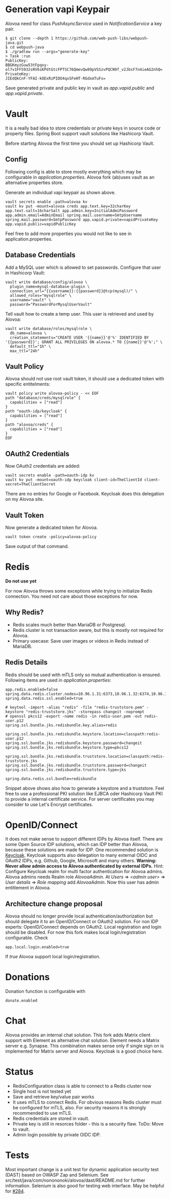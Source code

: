 # Generation vapi Keypair

Alovoa need for class *PushAsyncService* used in *NotificationService* a key pair.

```
$ git clone --depth 1 https://github.com/web-push-libs/webpush-java.git
$ cd webpush-java
$ ./gradlew run --args="generate-key"
> Task :run
PublicKey:
BBGKmyzGuw53tFpqxy-ol7v1FF5932sRV6iKPdtGtcFPTSC76QmevQw89pVSSzvPQCN9f_v2JbsF7n4ieAG2nhQ=
PrivateKey:
JIEdQkCnF-YFAI-kOExRzPIDO4qxSFeHT-RGdxmTuFs=
```

Save generated private and public key in vault as *app.vapid.public* and *app.vapid.private*.

# Vault

It is a really bad idea to store credentials or private keys in source code or
property files. Spring Boot support vault solutions like Hashicorp Vault.

Before starting Alovoa the first time you should set up Hashicorp Vault.

## Config

Following config is able to store mostly everything which may be configurable
in *application.properties*. Alovoa fork (ab)uses vault as an alternative
properties store.

Generate an individual vapi keypair as shown above.

```
vault secrets enable -path=alovoa kv
vault kv put -mount=alovoa creds app.text.key=32charKey app.text.salt=16charSalt app.admin.key=InitialAdmiPassword app.admin.email=AdminEmail spring.mail.username=SmtpUsername spring.mail.password=SmtpPassword app.vapid.private=vapidPrivateKey app.vapid.public=vapidPublicKey
```

Feel free to add more properties you would not like to see in application.properties.

## Database Credentials

Add a MySQL user which is allowed to set passwords. Configure that user in Hashicorp Vault:

```
vault write database/config/alovoa \
  plugin_name=mysql-database-plugin \
  connection_url="{{username}}:{{password}}@tcp(mysql)/" \
  allowed_roles="mysqlrole" \
  username="vault" \
  password="PasswordForMysqlUserVault"
```

Tell vault how to create a temp user. This user is retrieved and used by Alovoa:

```
vault write database/roles/mysqlrole \
  db_name=alovoa \
  creation_statements="CREATE USER '{{name}}'@'%' IDENTIFIED BY '{{password}}'; GRANT ALL PRIVILEGES ON alovoa.* TO {{name}}'@'%';" \
  default_ttl="1h" \
  max_ttl="24h"
```

## Vault Policy

Alovoa should not use root vault token, it should use a dedicated token with specific entitelments:

```
vault policy write alovoa-policy - << EOF
path "database/creds/mysqlrole" {
  capabilities = ["read"]
}
path "oauth-idp/keycloak" {
  capabilities = ["read"]
}
path "alovoa/creds" {
  capabilities = ["read"]
}
EOF
```

## OAuth2 Credentials

Now OAuth2 credentials are added:

```
vault secrets enable -path=oauth-idp kv
vault kv put -mount=oauth-idp keycloak client-id=TheClientId client-secret=TheClientSecret
```

There are no entries for Google or Facebook. Keycloak does this delegation on my Alovoa site.

## Vault Token

Now generate a dedicated token for Alovoa.

```
vault token create -policy=alovoa-policy
```

Save output of that command.

# Redis

**Do not use yet**

For now Alovoa throws some exceptions while trying to initialize Redis connection. You need not
care about those exceptions for now.

## Why Redis?

* Redis scales much better than MariaDB or Postgresql.
* Redis cluster is not transaction aware, but this is mostly not required for Alovoa.
* Primary usecase: Save user images or videos in Redis instead of MariaDB.

## Redis Details

Redis should be used with mTLS only so mutual authentication is ensured. Following items are used
in *application.properties*:

```
app.redis.enabled=false
spring.data.redis.cluster.nodes=10.96.1.31:6373,10.96.1.32:6374,10.96.1.33:6375,10.96.1.34:6376,10.96.1.35:6377,10.96.1.36:6378
spring.data.redis.ssl.enabled=true

# keytool -import -alias "redis" -file "redis-truststore.pem" -keystore "redis-truststore.jks" -storepass changeit -noprompt
# openssl pkcs12 -export -name redis -in redis-user.pem -out redis-user.p12
spring.ssl.bundle.jks.redisbundle.key.alias=redis

spring.ssl.bundle.jks.redisbundle.keystore.location=classpath:redis-user.p12
spring.ssl.bundle.jks.redisbundle.keystore.password=changeit
spring.ssl.bundle.jks.redisbundle.keystore.type=pkcs12

spring.ssl.bundle.jks.redisbundle.truststore.location=classpath:redis-truststore.jks
spring.ssl.bundle.jks.redisbundle.truststore.password=changeit
spring.ssl.bundle.jks.redisbundle.truststore.type=jks

spring.data.redis.ssl.bundle=redisbundle
```

Snippet above shows also how to generate a keystore and a truststore. Feel free to use a professional
PKI solution like EJBCA oder Hashicorp Vault PKI to provide a internal certificate service.
For server certificates you may consider to use Let's Encrypt certificates.

# OpenID/Connect

It does not make sense to support different IDPs by Alovoa itself. There are some Open Source IDP solutions,
which can IDP better than Alovoa, because these solutions are made for IDP. One recommended solution is
[Keycloak](https://www.keycloak.org/). Keycloak supports also delegation to many external OIDC and OAuth2 IDPs,
e.g. Github, Google, Microsoft and many others. **Warning: Never allow admin access to Alovoa authenticated
by external IDPs.** Hint: Configure Keycloak realm for multi factor authentication for Alovoa admins. Alovoa
admins needs Realm role *AlovoaAdmin*. At *Users* ⇒ *&lt;admin user&gt;* ⇒  *User details* ⇒  *Role mapping* add
*AlovoaAdmin*. Now this user has admin entitlement in Alovoa.

## Architecture change proposal

Alovoa should no longer provide local authentication/authorization but should delegate it to an OpenID/Connect
or OAuth2 solution. For non IDP experts: OpenID/Connect depends on OAuth2. Local registration and login should
be disabled. For now this fork makes local login/registration configurable. Check

```
app.local.login.enabled=true
```

If *true* Alovoa support local login/registration.

# Donations

Donation function is configurable with

```
donate.enabled
```

# Chat

Alovoa provides an internal chat solution. This fork adds Matrix client support with Element as alternative
chat solution. Element needs a Matrix server e.g. Synapse. This combination makes sense only if 
single sign on is implemented for Matrix server and Alovoa. Keycloak is a good choice here.

# Status

* RedisConfiguration class is able to connect to a Redis cluster now
* Single host is not tested yet
* Save and retrieve key/value pair works
* It uses mTLS to connect Redis. For obvious reasons Redis cluster must be configured for mTLS, also. For security reasons it is strongly recommended to use mTLS.
* Redis credentials are stored in vault.
* Private key is still in resorces folder - this is a security flaw. ToDo: Move to vault.
* Admin login possible by private OIDC IDP.

# Tests

Most important change is a unit test for dynamic application security test (DAST) based
on OWASP Zap and Selenium. See src/test/java/com/nonononoki/alovoa/dast/README.md for
further information.
Selenium is also good for testing web interface. May be helpful for [#284](https://github.com/Alovoa/alovoa/issues/284).

